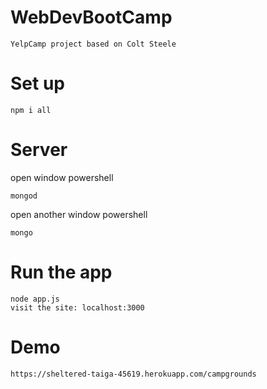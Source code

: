 # WebDevBootCamp
```
YelpCamp project based on Colt Steele
```
# Set up
```
npm i all
```
# Server
open window powershell
```
mongod
```
open another window powershell
```
mongo
```
# Run the app
```
node app.js
visit the site: localhost:3000
```
# Demo
```
https://sheltered-taiga-45619.herokuapp.com/campgrounds
```
